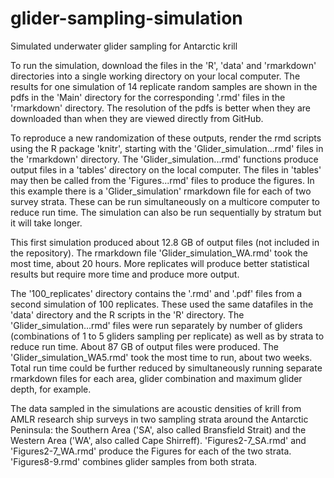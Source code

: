 # glider-sampling-simulation
Simulated underwater glider sampling for Antarctic krill

To run the simulation, download the files in the 'R', 'data' and 'rmarkdown' directories into a single working directory on your local computer. The results for one simulation of 14 replicate random samples are shown in the pdfs in the 'Main' directory for the corresponding '.rmd' files in the 'rmarkdown' directory. The resolution of the pdfs is better when they are downloaded than when they are viewed directly from GitHub. 

To reproduce a new randomization of these outputs, render the rmd scripts using the R package 'knitr', starting with the 'Glider_simulation...rmd' files in the 'rmarkdown' directory. The 'Glider_simulation...rmd' functions produce output files in a 'tables' directory on the local computer. The files in 'tables' may then be called from the 'Figures...rmd' files to produce the figures. In this example there is a 'Glider_simulation' rmarkdown file for each of two survey strata. These can be run simultaneously on a multicore computer to reduce run time. The simulation can also be run sequentially by stratum but it will take longer.  

This first simulation produced about 12.8 GB of output files (not included in the repository). The rmarkdown file 'Glider_simulation_WA.rmd' took the most time, about 20 hours. More replicates will produce better statistical results but require more time and produce more output. 

The '100_replicates' directory contains the '.rmd' and '.pdf' files from a second simulation of 100 replicates. These used the same datafiles in the 'data' directory and the R scripts in the 'R' directory. The 'Glider_simulation...rmd' files were run separately by number of gliders (combinations of 1 to 5 gliders sampling per replicate) as well as by strata to reduce run time. About 87 GB of output files were produced. The 'Glider_simulation_WA5.rmd' took the most time to run, about two weeks. Total run time could be further reduced by simultaneously running separate rmarkdown files for each area, glider combination and maximum glider depth, for example.

The data sampled in the simulations are acoustic densities of krill from AMLR research ship surveys in two sampling strata around the Antarctic Peninsula: the Southern Area ('SA', also called Bransfield Strait) and the Western Area ('WA', also called Cape Shirreff). 'Figures2-7_SA.rmd' and 'Figures2-7_WA.rmd' produce the Figures for each of the two strata. 'Figures8-9.rmd' combines glider samples from both strata.
